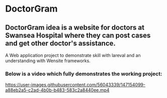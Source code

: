 # DoctorGram 
## DoctorGram idea is a website for doctors at Swansea Hospital where they can post cases and get other doctor's assistance.
A Web application project to demonstrate skill with lareval and an understanding with Wensite frameworks.


### Below is a video which fully demonstrates the working project:
https://user-images.githubusercontent.com/56043339/147154099-a88eb2a5-c2ad-4b0b-b483-583c2a8440ee.mp4
